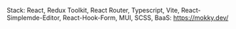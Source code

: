 Stack: React, Redux Toolkit, React Router, Typescript, Vite, React-Simplemde-Editor, React-Hook-Form,  MUI, SCSS, BaaS: https://mokky.dev/
